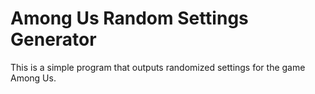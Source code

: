 # Among Us Random Settings Generator
This is a simple program that outputs randomized settings for the game Among Us.
